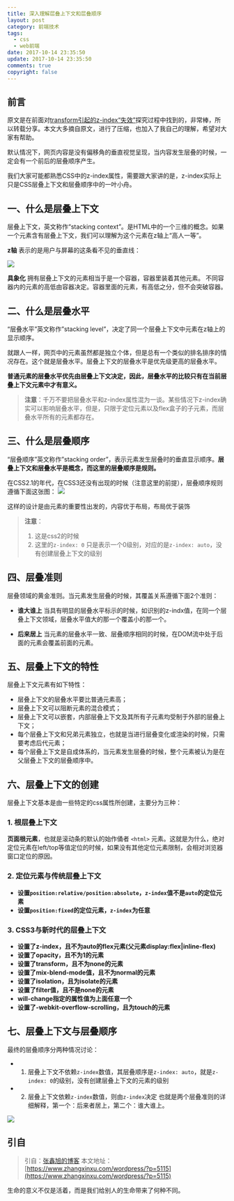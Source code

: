 ```yaml
---
title: 深入理解层叠上下文和层叠顺序
layout: post
category: 前端技术
tags:
  - css
  - web前端
date: 2017-10-14 23:35:50
update: 2017-10-14 23:35:50
comments: true
copyright: false
---
```


## 前言

原文是在前面对[transform引起的z-index“失效”](https://destinytaoer.cn/2017/10/Transform-%E5%BC%95%E8%B5%B7%E7%9A%84-z-index-%E5%A4%B1%E6%95%88%E2%80%98/)探究过程中找到的，非常棒，所以转载分享。本文大多摘自原文，进行了压缩，也加入了我自己的理解，希望对大家有帮助。

默认情况下，网页内容是没有偏移角的垂直视觉呈现，当内容发生层叠的时候，一定会有一个前后的层叠顺序产生。

我们大家可能都熟悉CSS中的z-index属性，需要跟大家讲的是，z-index实际上只是CSS层叠上下文和层叠顺序中的一叶小舟。

<!-- more -->

## 一、什么是层叠上下文
层叠上下文，英文称作“stacking context”。是HTML中的一个三维的概念。如果一个元素含有层叠上下文，我们可以理解为这个元素在z轴上“高人一等”。

**z轴**
表示的是用户与屏幕的这条看不见的垂直线：

![](https://upload-images.jianshu.io/upload_images/7295449-a898aaf76a63dc5c.png?imageMogr2/auto-orient/strip%7CimageView2/2/w/1240)

**具象化**
拥有层叠上下文的元素相当于是一个容器，容器里装着其他元素。
不同容器内的元素的高低由容器决定。容器里面的元素，有高低之分，但不会突破容器。

## 二、什么是层叠水平
“层叠水平”英文称作”stacking level”，决定了同一个层叠上下文中元素在z轴上的显示顺序。

就跟人一样，网页中的元素虽然都是独立个体，但是总有一个类似的排名排序的情况存在。这个就是层叠水平。层叠上下文的层叠水平是优先级更高的层叠水平。

**普通元素的层叠水平优先由层叠上下文决定，因此，层叠水平的比较只有在当前层叠上下文元素中才有意义。**

>**注意**：千万不要把层叠水平和z-index属性混为一谈。某些情况下z-index确实可以影响层叠水平，但是，只限于定位元素以及flex盒子的子元素，而层叠水平所有的元素都存在。

## 三、什么是层叠顺序
“层叠顺序”英文称作”stacking order”，表示元素发生层叠时的垂直显示顺序。**层叠上下文和层叠水平是概念，而这里的层叠顺序是规则。**

在CSS2.1的年代，在CSS3还没有出现的时候（注意这里的前提），层叠顺序规则遵循下面这张图：
![](https://upload-images.jianshu.io/upload_images/7295449-ba5b01895cbecb35.png?imageMogr2/auto-orient/strip%7CimageView2/2/w/1240)

这样的设计是由元素的重要性出发的，内容优于布局，布局优于装饰
>**注意**：
>1. 这是css2的时候
>2. 这里的`z-index: 0` 只是表示一个0级别，对应的是`z-index: auto`，没有创建层叠上下文的级别

## 四、层叠准则

层叠领域的黄金准则。当元素发生层叠的时候，其覆盖关系遵循下面2个准则：

- **谁大谁上**
当具有明显的层叠水平标示的时候，如识别的z-indx值，在同一个层叠上下文领域，层叠水平值大的那一个覆盖小的那一个。

- **后来居上**
当元素的层叠水平一致、层叠顺序相同的时候，在DOM流中处于后面的元素会覆盖前面的元素。

## 五、层叠上下文的特性
层叠上下文元素有如下特性：

- 层叠上下文的层叠水平要比普通元素高；
- 层叠上下文可以阻断元素的混合模式；
- 层叠上下文可以嵌套，内部层叠上下文及其所有子元素均受制于外部的层叠上下文；
- 每个层叠上下文和兄弟元素独立，也就是当进行层叠变化或渲染的时候，只需要考虑后代元素；
- 每个层叠上下文是自成体系的，当元素发生层叠的时候，整个元素被认为是在父层叠上下文的层叠顺序中。

## 六、层叠上下文的创建

层叠上下文基本是由一些特定的css属性所创建，主要分为三种：

### 1. 根层叠上下文
**页面根元素**，也就是滚动条的默认的始作俑者 `<html>` 元素。这就是为什么，绝对定位元素在left/top等值定位的时候，如果没有其他定位元素限制，会相对浏览器窗口定位的原因。

### 2. 定位元素与传统层叠上下文
- **设置`position:relative/position:absolute`，`z-index`值不是`auto`的定位元素**
- **设置`position:fixed`的定位元素，`z-index`为任意**

### 3. CSS3与新时代的层叠上下文

- **设置了z-index，且不为auto的flex元素(父元素display:flex|inline-flex)**
- **设置了opacity，且不为1的元素**
- **设置了transform，且不为none的元素**
- **设置了mix-blend-mode值，且不为normal的元素**
- **设置了isolation，且为isolate的元素**
- **设置了filter值，且不是none的元素**
- **will-change指定的属性值为上面任意一个**
- **设置了-webkit-overflow-scrolling，且为touch的元素**

## 七、层叠上下文与层叠顺序
最终的层叠顺序分两种情况讨论：
- 1. 层叠上下文不依赖`z-index`数值，其层叠顺序是`z-index: auto`，就是`z-index: 0`的级别，没有创建层叠上下文的元素的级别
- 2. 层叠上下文依赖`z-index`数值，则由`z-index`决定
也就是两个层叠准则的详细解释，第一个：后来者居上，第二个：谁大谁上。

![](https://upload-images.jianshu.io/upload_images/7295449-52bb630f54165a8e.png?imageMogr2/auto-orient/strip%7CimageView2/2/w/1240)

## 引自
> 引自：[张鑫旭的博客](https://www.zhangxinxu.com/)
> 本文地址：[https://www.zhangxinxu.com/wordpress/?p=5115](https://www.zhangxinxu.com/wordpress/?p=5115)

<common-Quote>生命的意义不仅是活着，而是我们给别人的生命带来了何种不同。</common-Quote>

